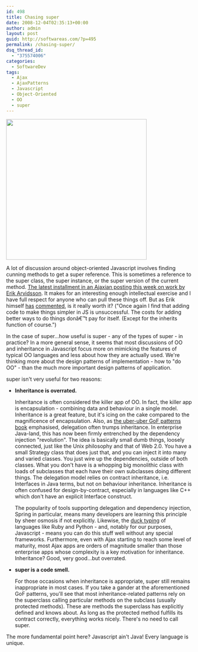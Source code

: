 ```yaml
---
id: 498
title: Chasing super
date: 2008-12-04T02:35:13+00:00
author: admin
layout: post
guid: http://softwareas.com/?p=495
permalink: /chasing-super/
dsq_thread_id:
  - "375574006"
categories:
  - SoftwareDev
tags:
  - Ajax
  - AjaxPatterns
  - Javascript
  - Object-Oriented
  - OO
  - super
---
```

<img style="width: 380px;" src="http://i84.photobucket.com/albums/k14/onemanP/superman.jpg"/>

A lot of discussion around object-oriented Javascript involves finding cunning methods to get a super reference. This is sometimes a reference to the super class, the super instance, or the super version of the current method. <a href="http://ajaxian.com/archives/super-js">The latest installment in an Ajaxian posting this week on work by Erik Arvidsson</a>. It makes for an interesting enough intellectual exercise and I have full respect for anyone who can pull these things off. But as Erik himself <a href="http://erik.eae.net/archives/2008/11/27/12.54.49/">has</a> <a href="http://erik.eae.net/archives/2008/11/14/23.47.04/">commented</a>, is it really worth it? ("Once again I find that adding code to make things simpler in JS is unsuccessful. The costs for adding better ways to do things donâ€™t pay for itself. (Except for the inherits function of course.")

In the case of super...how useful is super - any of the types of super - in practice? In a more general sense, it seems that most discussions of OO and inheritance in Javascript focus more on mimicking the features of typical OO languages and less about how they are actually used. We're thinking more about the design patterns of implementation - how to "do OO" - than the much more important design patterns of application.

super isn't very useful for two reasons:

<ul>
	<li><strong>Inheritance is overrated.</strong>
<p>Inheritance is often considered the killer app of OO. In fact, the killer app is encapsulation - combining data and behaviour in a single model. Inheritance is a great feature, but it's icing on the cake compared to the magnificence of encapsulation. Also, as <a href="http://en.wikipedia.org/wiki/Design_Patterns ">the uber-uber GoF patterns book</a> emphasised, delegation often trumps inheritance. In enterprise Java-land, this has now been firmly entrenched by the dependency injection "revolution". The idea is basically small dumb things, loosely connected, just like the Unix philosophy and that of Web 2.0. You have a small Strategy class that does just that, and you can inject it into many and varied classes. You just wire up the dependencies, outside of both classes. What you don't have is a whopping big monolithic class with loads of subclasses that each have their own subclasses doing different things. The delegation model relies on contract inheritance, i.e. Interfaces in Java terms, but not on behaviour inheritance. Inheritance is often confused for design-by-contract, especially in languages like C++ which don't have an explicit Interface construct.</p>
<p>The popularity of tools supporting delegation and dependency injection, Spring in particular, means many developers are learning this principle by sheer osmosis if not explicitly. Likewise, the <a href="http://en.wikipedia.org/wiki/Duck_typing">duck typing</a> of languages like Ruby and Python - and, notably for our purposes, Javascript - means you can do this stuff well without any special frameworks. Furthermore, even with Ajax starting to reach some level of maturity, most Ajax apps are orders of magnitude smaller than those enterprise apps whose complexity is a key motivation for inheritance. Inheritance? Good, very good...but overrated.</p></li>
	<li><strong>super is a code smell.</strong> <p>For those occasions when inheritance is appropriate, super still remains inappropriate in most cases. If you take a gander at the aforementioned GoF patterns, you'll see that most inheritance-related patterns rely on the superclass calling particular methods on the subclass (usually protected methods). These are methods the superclass has explicitly defined and knows about. As long as the protected method fulfills its contract correctly, everything works nicely. There's no need to call super.</p></li>
</ul>

The more fundamental point here? Javascript ain't Java! Every language is unique.